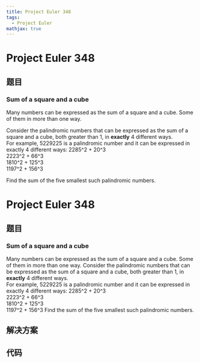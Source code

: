 ```yaml
---
title: Project Euler 348
tags:
  - Project Euler
mathjax: true
---
```

<escape><!-- more --></escape>
    
# Project Euler 348
## 题目
### Sum of a square and a cube

Many numbers can be expressed as the sum of a square and a cube. Some of them in more than one way.

Consider the palindromic numbers that can be expressed as the sum of a square and a cube, both greater than 1, in <b>exactly</b> 4 different ways.<br />
For example, 5229225 is a palindromic number and it can be expressed in exactly 4 different ways:
2285^2 + 20^3<br />
2223^2 + 66^3<br />
1810^2 + 125^3<br />
1197^2 + 156^3
 
Find the sum of the five smallest such palindromic numbers.



# Project Euler 348
## 题目
### Sum of a square and a cube

Many numbers can be expressed as the sum of a square and a cube. Some of them in more than one way.
Consider the palindromic numbers that can be expressed as the sum of a square and a cube, both greater than 1, in <b>exactly</b> 4 different ways.<br>For example, 5229225 is a palindromic number and it can be expressed in exactly 4 different ways:
2285^2 + 20^3<br>2223^2 + 66^3<br>1810^2 + 125^3<br>1197^2 + 156^3
Find the sum of the five smallest such palindromic numbers.


## 解决方案


## 代码


